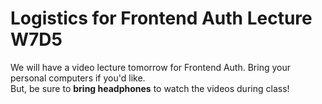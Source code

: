 # Logistics for Frontend Auth Lecture W7D5

We will have a video lecture tomorrow for Frontend Auth.
Bring your personal computers if you'd like.  
But, be sure to **bring headphones** to watch the videos during class!